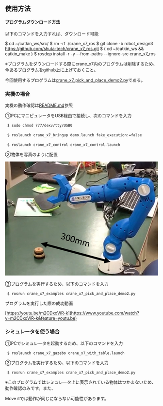 ## 使用方法

#### プログラムダウンロード方法
以下のコマンドを入力すれば、ダウンロード可能

$ cd ~/catkin_ws/src/
$ rm -rf ./crane_x7_ros
$ git clone -b robot_design3 https://github.com/shuta-tech/crane_x7_ros.git
$ ( cd ~/catkin_ws && catkin_make )
$ rosdep install -r -y --from-paths --ignore-src crane_x7_ros

※プログラムをダウンロードする際にcrane_x7内のプログラムは削除するため、今あるプログラムをgithub上に上げておくこと。

今回使用するプログラムは[crane_x7_pick_and_place_demo2.py](https://github.com/shuta-tech/crane_x7_ros/blob/robot_design3/crane_x7_examples/scripts/crane_x7_pick_and_place_demo2.py)である。


### 実機の場合
実機の動作確認は[README.md](https://github.com/piropann/crane_x7_ros/blob/master/crane_x7_examples/README.md)参照

①PCにマニピュレータをUSB経由で接続し、次のコマンドを入力
```
 $ sudo chmod 777/dexv/tty/USB0

 $ roslaunch crane_x7_bringup demo.launch fake_execution:=false

 $ roslaunch crane_x7_control crane_x7_control.launch
 ```

②物体を写真のように配置

![robot.png](https://github.com/shuta-tech/crane_x7_ros/blob/master/crane_x7_examples/srv/robot.png)

③プログラムを実行するため、以下のコマンドを入力

```
 $ rosrun crane_x7_examples crane_x7_pick_and_place_demo2.py
```

プログラムを実行した際の成功動画

[https://youtu.be/m2CDxoViR-k](https://www.youtube.com/watch?v=m2CDxoViR-k&feature=youtu.be)

### シミュレータを使う場合

①PCでシミュレータを起動するため、以下のコマンドを入力

```
 $ roslaunch crane_x7_gazebo crane_x7_with_table.launch
```

②プログラムを実行するため、以下のコマンドを入力

```
 $ rosrun crane_x7_examples crane_x7_pick_and_place_demo2.py
```

※このプログラムではシミュレータ上に表示されている物体はつかまないため、動作確認のみです。また、

Move itでは動作が同じにならない可能性があります。
